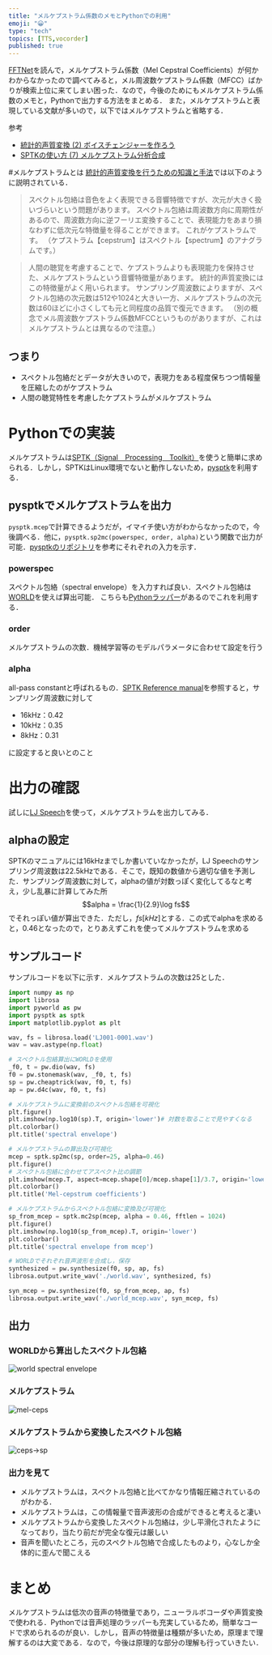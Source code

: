 ```yaml
---
title: "メルケプストラム係数のメモとPythonでの利用"
emoji: "😀"
type: "tech"
topics: [TTS,vocorder]
published: true
---
```

[FFTNet](https://qiita.com/mitsu-h/items/5439c857428bff717979)を読んで，メルケプストラム係数（Mel Cepstral Coefficients）が何かわからなかったので調べてみると，メル周波数ケプストラム係数（MFCC）ばかりが検索上位に来てしまい困った．なので，今後のためにもメルケプストラム係数のメモと，Pythonで出力する方法をまとめる．
また，メルケプストラムと表現している文献が多いので，以下ではメルケプストラムと省略する．

参考

- [統計的声質変換 (2) ボイスチェンジャーを作ろう](http://aidiary.hatenablog.com/entry/20150225/1424863972)
- [SPTKの使い方 (7) メルケプストラム分析合成](http://aidiary.hatenablog.com/entry/20130119/1358563384)

#メルケプストラムとは
[統計的声質変換を行うための知識と手法](https://dmv.nico/ja/articles/2stack_voice_conversion_article/)では以下のように説明されている．
>スペクトル包絡は音色をよく表現できる音響特徴ですが、次元が大きく扱いづらいという問題があります。 スペクトル包絡は周波数方向に周期性があるので、周波数方向に逆フーリエ変換することで、表現能力をあまり損なわずに低次元な特徴量を得ることができます。 これがケプストラムです。 （ケプストラム【cepstrum】はスペクトル【spectrum】のアナグラムです。）

>人間の聴覚を考慮することで、ケプストラムよりも表現能力を保持させた、メルケプストラムという音響特徴量があります。 統計的声質変換にはこの特徴量がよく用いられます。 サンプリング周波数によりますが、スペクトル包絡の次元数は512や1024と大きい一方、メルケプストラムの次元数は60ほどに小さくしても元と同程度の品質で復元できます。 （別の概念でメル周波数ケプストラム係数MFCCというものがありますが、これはメルケプストラムとは異なるので注意。）

## つまり
- スペクトル包絡だとデータが大きいので，表現力をある程度保ちつつ情報量を圧縮したのがケプストラム
- 人間の聴覚特性を考慮したケプストラムがメルケプストラム

# Pythonでの実装
メルケプストラムは[SPTK（Signal　Processing　Toolkit）](http://sp-tk.sourceforge.net)を使うと簡単に求められる．しかし，SPTKはLinux環境でないと動作しないため，[pysptk](https://pysptk.readthedocs.io/en/latest/)を利用する．
## pysptkでメルケプストラムを出力
`pysptk.mcep`で計算できるようだが，イマイチ使い方がわからなかったので，今後調べる．他に，`pysptk.sp2mc(powerspec, order, alpha)`という関数で出力が可能．[pysptkのリポジトリ](https://github.com/r9y9/pysptk/blob/dbc194cdbf245c20e38b06ec257cf5bccfa68ba0/pysptk/conversion.py#L73)を参考にそれぞれの入力を示す．
### powerspec
スペクトル包絡（spectral envelope）を入力すれば良い．スペクトル包絡は[WORLD](http://www.kki.yamanashi.ac.jp/~mmorise/world/publications.html)を使えば算出可能．
こちらも[Pythonラッパー](https://pypi.org/project/pyworld/)があるのでこれを利用する．
### order
メルケプストラムの次数．機械学習等のモデルパラメータに合わせて設定を行う
### alpha
all-pass constantと呼ばれるもの．[SPTK Reference manual](http://ftp.jaist.ac.jp/pub/pkgsrc/distfiles/SPTKref-3.9.pdf)を参照すると，サンプリング周波数に対して

- 16kHz：0.42
- 10kHz：0.35
- 8kHz：0.31

に設定すると良いとのこと
# 出力の確認
試しに[LJ Speech](https://keithito.com/LJ-Speech-Dataset/)を使って，メルケプストラムを出力してみる．
## alphaの設定
SPTKのマニュアルには16kHzまでしか書いていなかったが，LJ Speechのサンプリング周波数は22.5kHzである．そこで，既知の数値から適切な値を予測した．サンプリング周波数に対して，alphaの値が対数っぽく変化してるなと考え，少し乱暴に計算してみた所$$alpha = \frac{1}{2.9}\log fs$$でそれっぽい値が算出できた．ただし，$fs[kHz]$とする．この式でalphaを求めると，0.46となったので，とりあえずこれを使ってメルケプストラムを求める
## サンプルコード
サンプルコードを以下に示す．メルケプストラムの次数は25とした．

```py:mcep.py
import numpy as np
import librosa
import pyworld as pw
import pysptk as sptk
import matplotlib.pyplot as plt

wav, fs = librosa.load('LJ001-0001.wav')
wav = wav.astype(np.float)

# スペクトル包絡算出にWORLDを使用
_f0, t = pw.dio(wav, fs)
f0 = pw.stonemask(wav, _f0, t, fs)
sp = pw.cheaptrick(wav, f0, t, fs)
ap = pw.d4c(wav, f0, t, fs)

# メルケプストラムに変換前のスペクトル包絡を可視化
plt.figure()
plt.imshow(np.log10(sp).T, origin='lower')# 対数を取ることで見やすくなる
plt.colorbar()
plt.title('spectral envelope')

# メルケプストラムの算出及び可視化
mcep = sptk.sp2mc(sp, order=25, alpha=0.46)
plt.figure()
# スペクトル包絡に合わせてアスペクト比の調節
plt.imshow(mcep.T, aspect=mcep.shape[0]/mcep.shape[1]/3.7, origin='lower')
plt.colorbar()
plt.title('Mel-cepstrum coefficients')

# メルケプストラムからスペクトル包絡に変換及び可視化
sp_from_mcep = sptk.mc2sp(mcep, alpha = 0.46, fftlen = 1024)
plt.figure()
plt.imshow(np.log10(sp_from_mcep).T, origin='lower')
plt.colorbar()
plt.title('spectral envelope from mcep')

# WORLDでそれぞれ音声波形を合成し，保存
synthesized = pw.synthesize(f0, sp, ap, fs)
librosa.output.write_wav('./world.wav', synthesized, fs)

syn_mcep = pw.synthesize(f0, sp_from_mcep, ap, fs)
librosa.output.write_wav('./world_mcep.wav', syn_mcep, fs)
```
## 出力
### WORLDから算出したスペクトル包絡
![world spectral envelope](/images/f4cab2ae-28c4-9405-dfb9-1e763aa295c1.png)

### メルケプストラム
![mel-ceps](/images/33d47a38-bab6-fd20-e726-4ae10d4f2ccd.png)

### メルケプストラムから変換したスペクトル包絡
![ceps->sp](/images/da338630-cca6-75aa-9e05-02caf1202e76.png)

### 出力を見て
- メルケプストラムは，スペクトル包絡と比べてかなり情報圧縮されているのがわかる．
- メルケプストラムは，この情報量で音声波形の合成ができると考えると凄い
- メルケプストラムから変換したスペクトル包絡は，少し平滑化されたようになっており，当たり前だが完全な復元は厳しい
- 音声を聞いたところ，元のスペクトル包絡で合成したものより，心なしか全体的に歪んで聞こえる

# まとめ
メルケプストラムは低次の音声の特徴量であり，ニューラルボコーダや声質変換で使われる．Pythonでは音声処理のラッパーも充実しているため，簡単なコードで求められるのが良い．しかし，音声の特徴量は種類が多いため，原理まで理解するのは大変である．なので，今後は原理的な部分の理解も行っていきたい．

